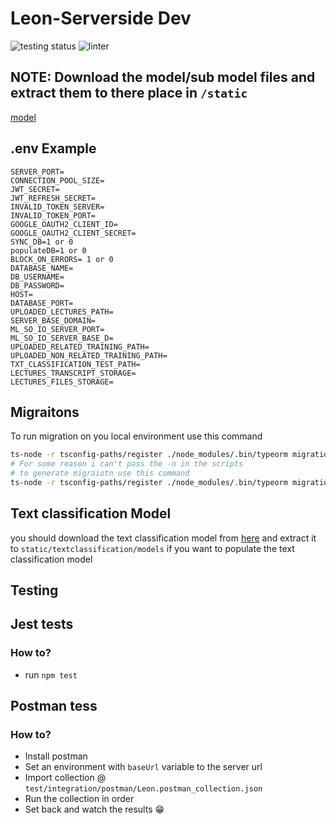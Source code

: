 # Leon-Serverside Dev
![testing status](http://github.com/Leon-OnlineLearning/Leon-Serverside/actions/workflows/testing.yml/badge.svg) ![linter](https://img.shields.io/badge/Linter-prettier-blue)
## NOTE: Download the model/sub model files and extract them to there place in `/static`
[model](https://drive.google.com/file/d/133utos3wheEW0VJWBPXGZ7MrvsY-s8iC/view?usp=sharing)

<!-- [sub model](https://drive.google.com/file/d/1wla44u3vOHCqdhoOSAJfqfjPMVbZwxce/view?usp=sharing) -->

## .env Example
```
SERVER_PORT=
CONNECTION_POOL_SIZE=
JWT_SECRET=
JWT_REFRESH_SECRET=
INVALID_TOKEN_SERVER=
INVALID_TOKEN_PORT=
GOOGLE_OAUTH2_CLIENT_ID=
GOOGLE_OAUTH2_CLIENT_SECRET=
SYNC_DB=1 or 0
populateDB=1 or 0
BLOCK_ON_ERRORS= 1 or 0
DATABASE_NAME=
DB_USERNAME=
DB_PASSWORD=
HOST=
DATABASE_PORT=
UPLOADED_LECTURES_PATH=
SERVER_BASE_DOMAIN=
ML_SO_IO_SERVER_PORT=
ML_SO_IO_SERVER_BASE_D=
UPLOADED_RELATED_TRAINING_PATH=
UPLOADED_NON_RELATED_TRAINING_PATH=
TXT_CLASSIFICATION_TEST_PATH=
LECTURES_TRANSCRIPT_STORAGE=
LECTURES_FILES_STORAGE=
```

## Migraitons
To run migration on you local environment use this command
```bash
ts-node -r tsconfig-paths/register ./node_modules/.bin/typeorm migration:run
# For some reason i can't pass the -n in the scripts
# to generate migraiotn use this command
ts-node -r tsconfig-paths/register ./node_modules/.bin/typeorm migration:generate -n $MIGRATION_NAME
```

## Text classification Model
you should download the text classification model from [here](https://drive.google.com/file/d/1vzKS674MLBxK_TcY7NAteV3ptonEJROb/view?usp=sharing) and extract it to `static/textclassification/models`
if you want to populate the text classification model

## Testing
## Jest tests
### How to?
- run `npm test`
## Postman tess
### How to?
- Install postman
- Set an environment with `baseUrl` variable to the server url
- Import collection @ `test/integration/postman/Leon.postman_collection.json`
- Run the collection in order
- Set back and watch the results 😁
